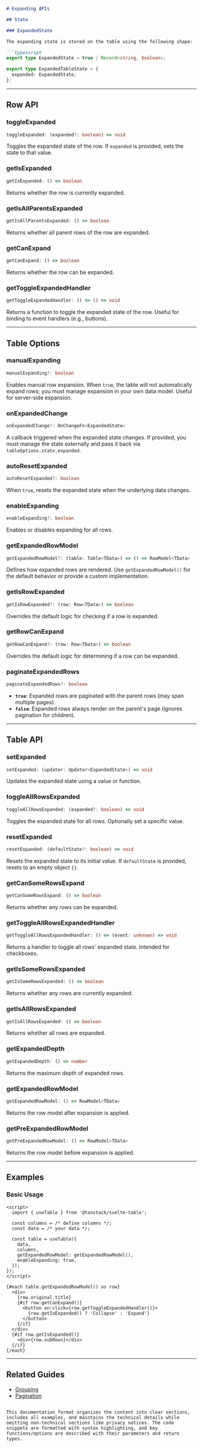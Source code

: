 

```markdown
# Expanding APIs

## State

### ExpandedState

The expanding state is stored on the table using the following shape:

```typescript
export type ExpandedState = true | Record<string, boolean>;

export type ExpandedTableState = {
  expanded: ExpandedState;
};
```

---

## Row API

### toggleExpanded

```typescript
toggleExpanded: (expanded?: boolean) => void
```

Toggles the expanded state of the row. If `expanded` is provided, sets the state to that value.

### getIsExpanded

```typescript
getIsExpanded: () => boolean
```

Returns whether the row is currently expanded.

### getIsAllParentsExpanded

```typescript
getIsAllParentsExpanded: () => boolean
```

Returns whether all parent rows of the row are expanded.

### getCanExpand

```typescript
getCanExpand: () => boolean
```

Returns whether the row can be expanded.

### getToggleExpandedHandler

```typescript
getToggleExpandedHandler: () => () => void
```

Returns a function to toggle the expanded state of the row. Useful for binding to event handlers (e.g., buttons).

---

## Table Options

### manualExpanding

```typescript
manualExpanding?: boolean
```

Enables manual row expansion. When `true`, the table will not automatically expand rows; you must manage expansion in your own data model. Useful for server-side expansion.

### onExpandedChange

```typescript
onExpandedChange?: OnChangeFn<ExpandedState>
```

A callback triggered when the expanded state changes. If provided, you must manage the state externally and pass it back via `tableOptions.state.expanded`.

### autoResetExpanded

```typescript
autoResetExpanded?: boolean
```

When `true`, resets the expanded state when the underlying data changes.

### enableExpanding

```typescript
enableExpanding?: boolean
```

Enables or disables expanding for all rows.

### getExpandedRowModel

```typescript
getExpandedRowModel?: (table: Table<TData>) => () => RowModel<TData>
```

Defines how expanded rows are rendered. Use `getExpandedRowModel()` for the default behavior or provide a custom implementation.

### getIsRowExpanded

```typescript
getIsRowExpanded?: (row: Row<TData>) => boolean
```

Overrides the default logic for checking if a row is expanded.

### getRowCanExpand

```typescript
getRowCanExpand?: (row: Row<TData>) => boolean
```

Overrides the default logic for determining if a row can be expanded.

### paginateExpandedRows

```typescript
paginateExpandedRows?: boolean
```

- **`true`**: Expanded rows are paginated with the parent rows (may span multiple pages).
- **`false`**: Expanded rows always render on the parent's page (ignores pagination for children).

---

## Table API

### setExpanded

```typescript
setExpanded: (updater: Updater<ExpandedState>) => void
```

Updates the expanded state using a value or function.

### toggleAllRowsExpanded

```typescript
toggleAllRowsExpanded: (expanded?: boolean) => void
```

Toggles the expanded state for all rows. Optionally set a specific value.

### resetExpanded

```typescript
resetExpanded: (defaultState?: boolean) => void
```

Resets the expanded state to its initial value. If `defaultState` is provided, resets to an empty object `{}`.

### getCanSomeRowsExpand

```typescript
getCanSomeRowsExpand: () => boolean
```

Returns whether any rows can be expanded.

### getToggleAllRowsExpandedHandler

```typescript
getToggleAllRowsExpandedHandler: () => (event: unknown) => void
```

Returns a handler to toggle all rows' expanded state. Intended for checkboxes.

### getIsSomeRowsExpanded

```typescript
getIsSomeRowsExpanded: () => boolean
```

Returns whether any rows are currently expanded.

### getIsAllRowsExpanded

```typescript
getIsAllRowsExpanded: () => boolean
```

Returns whether all rows are expanded.

### getExpandedDepth

```typescript
getExpandedDepth: () => number
```

Returns the maximum depth of expanded rows.

### getExpandedRowModel

```typescript
getExpandedRowModel: () => RowModel<TData>
```

Returns the row model after expansion is applied.

### getPreExpandedRowModel

```typescript
getPreExpandedRowModel: () => RowModel<TData>
```

Returns the row model before expansion is applied.

---

## Examples

### Basic Usage

```svelte
<script>
  import { useTable } from '@tanstack/svelte-table';

  const columns = /* define columns */;
  const data = /* your data */;

  const table = useTable({
    data,
    columns,
    getExpandedRowModel: getExpandedRowModel(),
    enableExpanding: true,
  });
});
</script>

{#each table.getExpandedRowModel() as row}
  <div>
    {row.original.title}
    {#if row.getCanExpand()}
      <button on:click={row.getToggleExpandedHandler()}>
        {row.getIsExpanded() ? 'Collapse' : 'Expand'}
      </button>
    {/if}
  </div>
  {#if row.getIsExpanded()}
    <div>{row.subRows}</div>
  {/if}
{/each}
```

---

## Related Guides

- [Grouping](grouping.md)
- [Pagination](pagination.md)
```

This documentation format organizes the content into clear sections, includes all examples, and maintains the technical details while omitting non-technical sections like privacy notices. The code snippets are formatted with syntax highlighting, and key functions/options are described with their parameters and return types.
